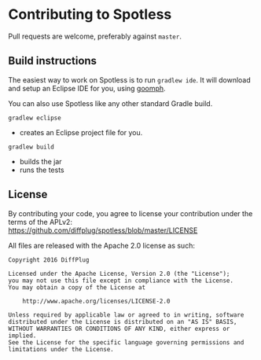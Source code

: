 # Contributing to Spotless

Pull requests are welcome, preferably against `master`.

## Build instructions

The easiest way to work on Spotless is to run `gradlew ide`.  It will download and setup an Eclipse IDE for you, using [goomph](https://github.com/diffplug/goomph).

You can also use Spotless like any other standard Gradle build.

`gradlew eclipse`
* creates an Eclipse project file for you.

`gradlew build`
* builds the jar
* runs the tests

## License

By contributing your code, you agree to license your contribution under the terms of the APLv2: https://github.com/diffplug/spotless/blob/master/LICENSE

All files are released with the Apache 2.0 license as such:

```
Copyright 2016 DiffPlug

Licensed under the Apache License, Version 2.0 (the "License");
you may not use this file except in compliance with the License.
You may obtain a copy of the License at

	http://www.apache.org/licenses/LICENSE-2.0

Unless required by applicable law or agreed to in writing, software
distributed under the License is distributed on an "AS IS" BASIS,
WITHOUT WARRANTIES OR CONDITIONS OF ANY KIND, either express or implied.
See the License for the specific language governing permissions and
limitations under the License.
```
